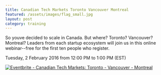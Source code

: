```yaml
---
title: Canadian Tech Markets Toronto Vancouver Montreal 
featured: /assets/images/flag_small.jpg
layout: post
category: training
---
```


<p>
So youve decided to scale in Canada. But where? Toronto? Vancouver? Montreal? Leaders from each startup ecosystem will join us in this online webinar--free for the first ten people who register.
</p>
<!--more-->
<p>
Tuesday, 2 February 2016 from 12:00 PM to 1:00 PM (EST) 
</p>
<p>
<a href="http://www.eventbrite.ca/e/canadian-tech-markets-toronto-vancouver-montreal-tickets-20696977216?ref=ebtnebregn" target="_blank"><img src="https://www.eventbrite.ca/custombutton?eid=20696977216" alt="Eventbrite - Canadian Tech Markets: Toronto - Vancouver - Montreal" /></a>
</p>
